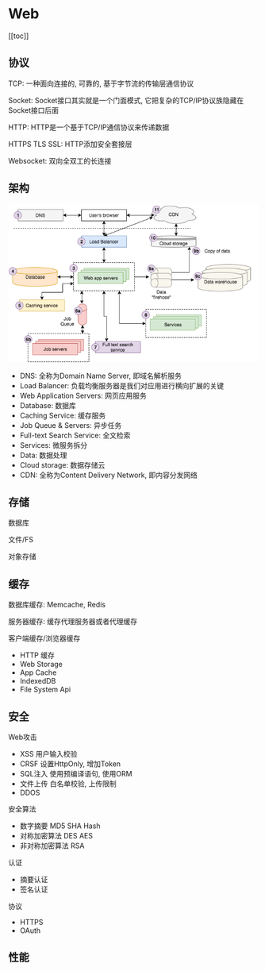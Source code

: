 # Web

[[toc]]

## 协议

TCP: 一种面向连接的, 可靠的, 基于字节流的传输层通信协议

Socket: Socket接口其实就是一个门面模式, 它把复杂的TCP/IP协议族隐藏在Socket接口后面

HTTP: HTTP是一个基于TCP/IP通信协议来传递数据

HTTPS TLS SSL: HTTP添加安全套接层

Websocket: 双向全双工的长连接

## 架构

![web](../assets/images/web.png)

- DNS: 全称为Domain Name Server, 即域名解析服务
- Load Balancer: 负载均衡服务器是我们对应用进行横向扩展的关键
- Web Application Servers: 网页应用服务
- Database: 数据库
- Caching Service: 缓存服务
- Job Queue & Servers: 异步任务
- Full-text Search Service: 全文检索
- Services: 微服务拆分
- Data: 数据处理
- Cloud storage: 数据存储云
- CDN: 全称为Content Delivery Network, 即内容分发网络

## 存储

数据库

文件/FS

对象存储

## 缓存

数据库缓存: Memcache, Redis

服务器缓存: 缓存代理服务器或者代理缓存

客户端缓存/浏览器缓存 
- HTTP 缓存
- Web Storage
- App Cache
- IndexedDB
- File System Api

## 安全

Web攻击
- XSS 用户输入校验
- CRSF 设置HttpOnly, 增加Token
- SQL注入 使用预编译语句, 使用ORM
- 文件上传 白名单校验, 上传限制
- DDOS

安全算法 
- 数字摘要  MD5 SHA Hash
- 对称加密算法 DES AES
- 非对称加密算法 RSA

认证
- 摘要认证
- 签名认证

协议
- HTTPS
- OAuth

## 性能

